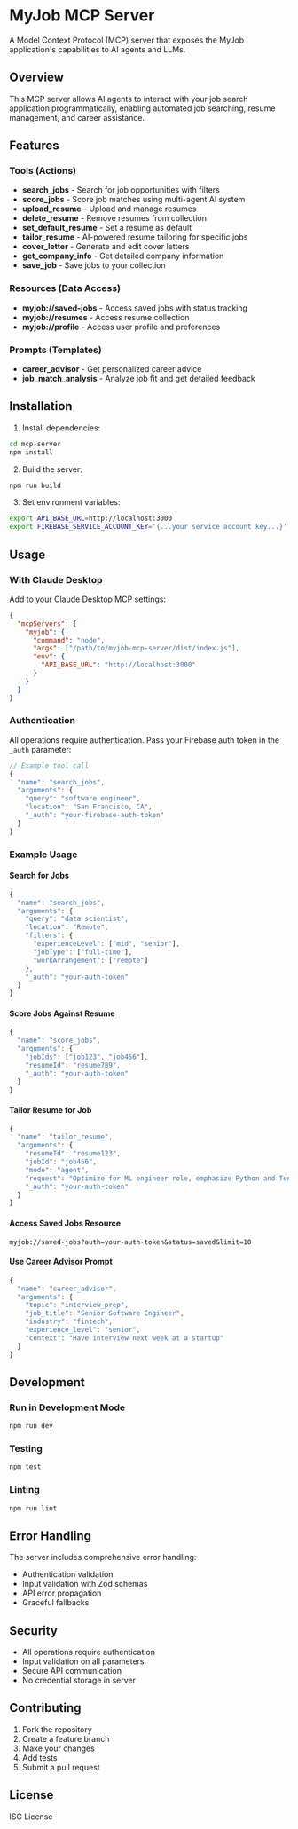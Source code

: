 # MyJob MCP Server

A Model Context Protocol (MCP) server that exposes the MyJob application's capabilities to AI agents and LLMs.

## Overview

This MCP server allows AI agents to interact with your job search application programmatically, enabling automated job searching, resume management, and career assistance.

## Features

### Tools (Actions)
- **search_jobs** - Search for job opportunities with filters
- **score_jobs** - Score job matches using multi-agent AI system
- **upload_resume** - Upload and manage resumes
- **delete_resume** - Remove resumes from collection
- **set_default_resume** - Set a resume as default
- **tailor_resume** - AI-powered resume tailoring for specific jobs
- **cover_letter** - Generate and edit cover letters
- **get_company_info** - Get detailed company information
- **save_job** - Save jobs to your collection

### Resources (Data Access)
- **myjob://saved-jobs** - Access saved jobs with status tracking
- **myjob://resumes** - Access resume collection
- **myjob://profile** - Access user profile and preferences

### Prompts (Templates)
- **career_advisor** - Get personalized career advice
- **job_match_analysis** - Analyze job fit and get detailed feedback

## Installation

1. Install dependencies:
```bash
cd mcp-server
npm install
```

2. Build the server:
```bash
npm run build
```

3. Set environment variables:
```bash
export API_BASE_URL=http://localhost:3000
export FIREBASE_SERVICE_ACCOUNT_KEY='{...your service account key...}'
```

## Usage

### With Claude Desktop

Add to your Claude Desktop MCP settings:

```json
{
  "mcpServers": {
    "myjob": {
      "command": "node",
      "args": ["/path/to/myjob-mcp-server/dist/index.js"],
      "env": {
        "API_BASE_URL": "http://localhost:3000"
      }
    }
  }
}
```

### Authentication

All operations require authentication. Pass your Firebase auth token in the `_auth` parameter:

```javascript
// Example tool call
{
  "name": "search_jobs",
  "arguments": {
    "query": "software engineer",
    "location": "San Francisco, CA",
    "_auth": "your-firebase-auth-token"
  }
}
```

### Example Usage

#### Search for Jobs
```javascript
{
  "name": "search_jobs",
  "arguments": {
    "query": "data scientist",
    "location": "Remote",
    "filters": {
      "experienceLevel": ["mid", "senior"],
      "jobType": ["full-time"],
      "workArrangement": ["remote"]
    },
    "_auth": "your-auth-token"
  }
}
```

#### Score Jobs Against Resume
```javascript
{
  "name": "score_jobs",
  "arguments": {
    "jobIds": ["job123", "job456"],
    "resumeId": "resume789",
    "_auth": "your-auth-token"
  }
}
```

#### Tailor Resume for Job
```javascript
{
  "name": "tailor_resume",
  "arguments": {
    "resumeId": "resume123",
    "jobId": "job456",
    "mode": "agent",
    "request": "Optimize for ML engineer role, emphasize Python and TensorFlow experience",
    "_auth": "your-auth-token"
  }
}
```

#### Access Saved Jobs Resource
```
myjob://saved-jobs?auth=your-auth-token&status=saved&limit=10
```

#### Use Career Advisor Prompt
```javascript
{
  "name": "career_advisor",
  "arguments": {
    "topic": "interview_prep",
    "job_title": "Senior Software Engineer",
    "industry": "fintech",
    "experience_level": "senior",
    "context": "Have interview next week at a startup"
  }
}
```

## Development

### Run in Development Mode
```bash
npm run dev
```

### Testing
```bash
npm test
```

### Linting
```bash
npm run lint
```

## Error Handling

The server includes comprehensive error handling:
- Authentication validation
- Input validation with Zod schemas
- API error propagation
- Graceful fallbacks

## Security

- All operations require authentication
- Input validation on all parameters
- Secure API communication
- No credential storage in server

## Contributing

1. Fork the repository
2. Create a feature branch
3. Make your changes
4. Add tests
5. Submit a pull request

## License

ISC License